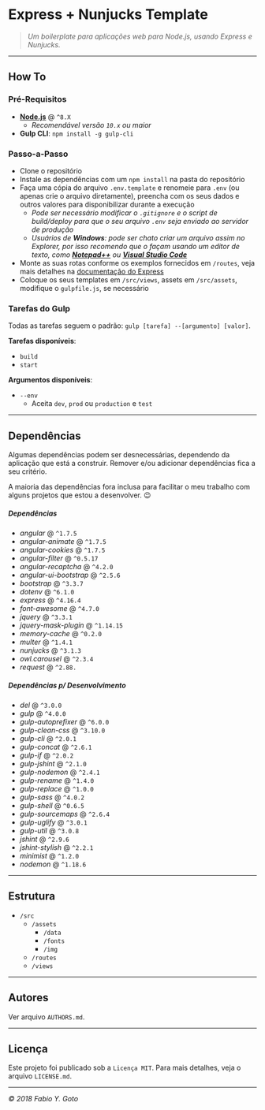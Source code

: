 Express + Nunjucks Template
===========================

> _Um boilerplate para aplicações web para Node.js, usando Express e Nunjucks._

-----

How To
------

### Pré-Requisitos
- [**Node.js**](https://nodejs.org) @ `^8.X`
  - _Recomendável versão `10.x` ou maior_
- **Gulp CLI**: `npm install -g gulp-cli`

### Passo-a-Passo
- Clone o repositório
- Instale as dependências com um `npm install` na pasta do repositório
- Faça uma cópia do arquivo `.env.template` e renomeie para `.env` (ou apenas crie o arquivo diretamente), preencha com os seus dados e outros valores para disponibilizar durante a execução
  - _Pode ser necessário modificar o `.gitignore` e o script de build/deploy para que o seu arquivo `.env` seja enviado ao servidor de produção_
  - _Usuários de **Windows**: pode ser chato criar um arquivo assim no Explorer, por isso recomendo que o façam usando um editor de texto, como [**Notepad++**](https://notepad-plus-plus.org/) ou [**Visual Studio Code**](https://code.visualstudio.com/)_
- Monte as suas rotas conforme os exemplos fornecidos em `/routes`, veja mais detalhes na [documentação do Express](http://expressjs.com/en/4x/api.html)
- Coloque os seus templates em `/src/views`, assets em `/src/assets`, modifique o `gulpfile.js`, se necessário

### Tarefas do Gulp

Todas as tarefas seguem o padrão: `gulp [tarefa] --[argumento] [valor]`.

**Tarefas disponíveis**:
- `build` 
- `start` 

**Argumentos disponíveis**:
- `--env`
  - Aceita `dev`, `prod` ou `production` e `test`

-----

Dependências
------------

Algumas dependências podem ser desnecessárias, dependendo da aplicação que está a construir. Remover e/ou adicionar dependências fica a seu critério.

A maioria das dependências fora inclusa para facilitar o meu trabalho com alguns projetos que estou a desenvolver. :wink:

##### Dependências
- _angular_ @ `^1.7.5`
- _angular-animate_ @ `^1.7.5`
- _angular-cookies_ @ `^1.7.5`
- _angular-filter_ @ `^0.5.17`
- _angular-recaptcha_ @ `^4.2.0`
- _angular-ui-bootstrap_ @ `^2.5.6`
- _bootstrap_ @ `^3.3.7`
- _dotenv_ @ `^6.1.0`
- _express_ @ `^4.16.4`
- _font-awesome_ @ `^4.7.0`
- _jquery_ @ `^3.3.1`
- _jquery-mask-plugin_ @ `^1.14.15`
- _memory-cache_ @ `^0.2.0`
- _multer_ @ `^1.4.1`
- _nunjucks_ @ `^3.1.3`
- _owl.carousel_ @ `^2.3.4`
- _request_ @ `^2.88.`

##### Dependências p/ Desenvolvimento
- _del_ @ `^3.0.0`
- _gulp_ @ `^4.0.0`
- _gulp-autoprefixer_ @ `^6.0.0`
- _gulp-clean-css_ @ `^3.10.0`
- _gulp-cli_ @ `^2.0.1`
- _gulp-concat_ @ `^2.6.1`
- _gulp-if_ @ `^2.0.2`
- _gulp-jshint_ @ `^2.1.0`
- _gulp-nodemon_ @ `^2.4.1`
- _gulp-rename_ @ `^1.4.0`
- _gulp-replace_ @ `^1.0.0`
- _gulp-sass_ @ `^4.0.2`
- _gulp-shell_ @ `^0.6.5`
- _gulp-sourcemaps_ @ `^2.6.4`
- _gulp-uglify_ @ `^3.0.1`
- _gulp-util_ @ `^3.0.8`
- _jshint_ @ `^2.9.6`
- _jshint-stylish_ @ `^2.2.1`
- _minimist_ @ `^1.2.0`
- _nodemon_ @ `^1.18.6`

-----

Estrutura
---------

- `/src`
  - `/assets`
    - `/data`
    - `/fonts`
    - `/img`
  - `/routes`
  - `/views`

-----

Autores
-------

Ver arquivo `AUTHORS.md`.

-----

Licença
-------

Este projeto foi publicado sob a `Licença MIT`. Para mais detalhes, veja o arquivo `LICENSE.md`.

-----

_&copy; 2018 Fabio Y. Goto_
